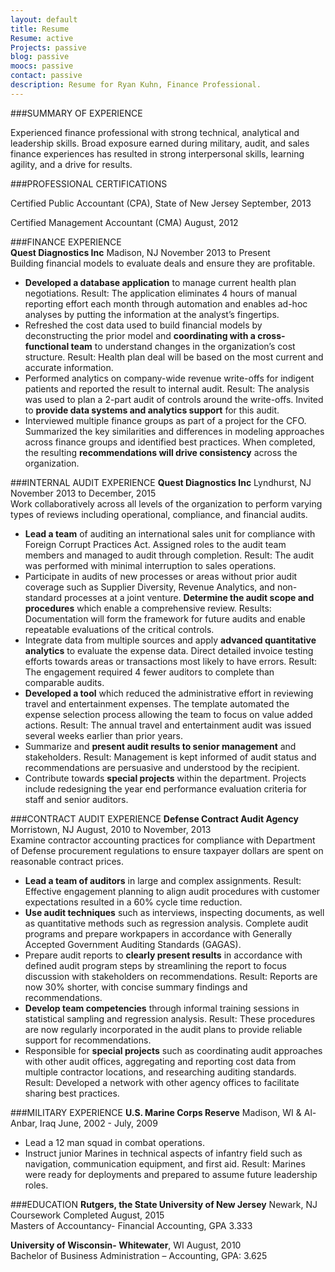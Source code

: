 ```yaml
---
layout: default
title: Resume
Resume: active
Projects: passive
blog: passive
moocs: passive
contact: passive
description: Resume for Ryan Kuhn, Finance Professional.
---
```


###SUMMARY OF EXPERIENCE

Experienced finance professional with strong technical, analytical and leadership skills. 
Broad exposure earned during military, audit, and sales finance experiences has resulted in strong interpersonal skills, learning agility, and a drive for results.  

###PROFESSIONAL CERTIFICATIONS  

Certified Public Accountant (CPA), State of New Jersey September, 2013  

Certified Management Accountant (CMA) August, 2012  

###FINANCE EXPERIENCE  
**Quest Diagnostics Inc** Madison, NJ November 2013 to Present  
Building financial models to evaluate deals and ensure they are profitable. 

- **Developed a database application** to manage current health plan negotiations. 
Result: The application eliminates 4 hours of manual reporting effort each month through automation and enables ad-hoc analyses by putting the information at the analyst’s fingertips.  
- Refreshed the cost data used to build financial models by deconstructing the prior model and **coordinating with a cross-functional team** to understand changes in the organization’s cost structure. 
Result: Health plan deal will be based on the most current and accurate information.  
- Performed analytics on company-wide revenue write-offs for indigent patients and reported the result to internal audit. 
Result: The analysis was used to plan a 2-part audit of controls around the write-offs. 
Invited to **provide data systems and analytics support** for this audit.
- Interviewed multiple finance groups as part of a project for the CFO. 
Summarized the key similarities and differences in modeling approaches across finance groups and identified best practices. 
When completed, the resulting **recommendations will drive consistency** across the organization. 

###INTERNAL AUDIT EXPERIENCE
**Quest Diagnostics Inc** Lyndhurst, NJ November 2013 to December, 2015  
Work collaboratively across all levels of the organization to perform varying types of reviews including operational, compliance, and financial audits.

- **Lead a team** of auditing an international sales unit for compliance with Foreign Corrupt Practices Act. 
Assigned roles to the audit team members and managed to audit through completion. 
Result: The audit was performed with minimal interruption to sales operations. 
- Participate in audits of new processes or areas without prior audit coverage such as Supplier Diversity, Revenue Analytics, and non-standard processes at a joint venture. 
**Determine the audit scope and procedures** which enable a comprehensive review. 
Results: Documentation will form the framework for future audits and enable repeatable evaluations of the critical controls.
- Integrate data from multiple sources and apply **advanced quantitative analytics** to evaluate the expense data. 
Direct detailed invoice testing efforts towards areas or transactions most likely to have errors. 
Result:  The engagement required 4 fewer auditors to complete than comparable audits. 
- **Developed a tool** which reduced the administrative effort in reviewing travel and entertainment expenses. 
The template automated the expense selection process allowing the team to focus on value added actions. 
Result: The annual travel and entertainment audit was issued several weeks earlier than prior years.
- Summarize and **present audit results to senior management** and stakeholders. 
Result: Management is kept informed of audit status and recommendations are persuasive and understood by the recipient.
- Contribute towards **special projects** within the department. 
Projects include redesigning the year end performance evaluation criteria for staff and senior auditors.

###CONTRACT AUDIT EXPERIENCE
**Defense Contract Audit Agency** Morristown, NJ August, 2010 to November, 2013  
Examine contractor accounting practices for compliance with Department of Defense procurement regulations to ensure taxpayer dollars are spent on reasonable contract prices. 

- **Lead a team of auditors** in large and complex assignments. 
Result: Effective engagement planning to align audit procedures with customer expectations resulted in a 60% cycle time reduction.   
- **Use audit techniques** such as interviews, inspecting documents, as well as quantitative methods such as regression analysis. 
Complete audit programs and prepare workpapers in accordance with Generally Accepted Government Auditing Standards (GAGAS).  
- Prepare audit reports to **clearly present results** in accordance with defined audit program steps by streamlining the report to focus discussion with stakeholders on recommendations. 
Result: Reports are now 30% shorter, with concise summary findings and recommendations.
- **Develop team competencies** through informal training sessions in statistical sampling and regression analysis. 
Result: These procedures are now regularly incorporated in the audit plans to provide reliable support for recommendations.  
- Responsible for **special projects** such as coordinating audit approaches with other audit offices, aggregating and reporting cost data from multiple contractor locations, and researching auditing standards. 
Result:  Developed a network with other agency offices to facilitate sharing best practices.    

###MILITARY EXPERIENCE
**U.S. Marine Corps Reserve** Madison, WI & Al-Anbar, Iraq June, 2002 - July, 2009

- Lead a 12 man squad in combat operations.  
- Instruct junior Marines in technical aspects of infantry field such as navigation, communication equipment, and first aid. 
Result: Marines were ready for deployments and prepared to assume future leadership roles.

###EDUCATION
**Rutgers, the State University of New Jersey** Newark, NJ Coursework Completed August, 2015  
Masters of Accountancy- Financial Accounting, GPA 3.333 

**University of Wisconsin- Whitewater**, WI August, 2010  
Bachelor of Business Administration – Accounting, GPA: 3.625

